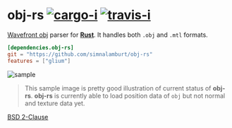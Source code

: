 obj-rs [![cargo-i][]][cargo-a] [![travis-i][]][travis-a]
========

[Wavefront obj][obj] parser for **[Rust][]**. It handles both `.obj` and `.mtl` formats.

```toml
[dependencies.obj-rs]
git = "https://github.com/simnalamburt/obj-rs"
features = ["glium"]
```

![sample][]

> This sample image is pretty good illustration of current status of **obj-rs**.
**obj-rs** is currently able to load position data of `obj` but not normal and
texture data yet.

[BSD 2-Clause](LICENSE.md)

[cargo-i]: https://img.shields.io/badge/cargo-v0.4.2-yellowgreen.svg?style=flat
[cargo-a]: https://crates.io/crates/obj-rs
[travis-i]: https://travis-ci.org/simnalamburt/obj-rs.svg?branch=master
[travis-a]: https://travis-ci.org/simnalamburt/obj-rs
[obj]: https://en.wikipedia.org/wiki/Wavefront_.obj_file
[Rust]: http://rust-lang.org
[sample]: http://simnalamburt.github.io/obj-rs/sample.png
